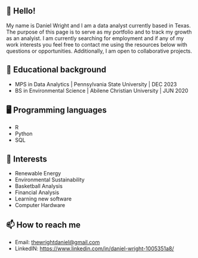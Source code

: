 ## 👋 Hello!

My name is Daniel Wright and I am a data analyst currently based in Texas. The purpose of this page is to serve as my portfolio and to track my growth as an analyist. I am currently searching for employment and if any of my work interests you feel free to contact me using the resources below with questions or opportunities. Additionally, I am open to collaborative projects. 


## 🏫 Educational background
- MPS in Data Analytics | Pennsylvania State University | DEC 2023
- BS in Environmental Science | Abilene Christian University | JUN 2020


## 🖥️ Programming languages
-  R
-  Python
-  SQL


## 🧠 Interests
- Renewable Energy
- Environmental Sustainability
- Basketball Analysis
- Financial Analysis
- Learning new software
- Computer Hardware


## 📫 How to reach me
-   Email: thewrightdaniel@gmail.com
-   LinkedIN: https://www.linkedin.com/in/daniel-wright-1005351a8/
